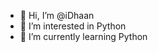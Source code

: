 - 👋 Hi, I’m @iDhaan
- 👀 I’m interested in Python
- 🌱 I’m currently learning Python

<!---
iDhaan/iDhaan is a ✨ special ✨ repository because its `README.md` (this file) appears on your GitHub profile.
You can click the Preview link to take a look at your changes.
--->
